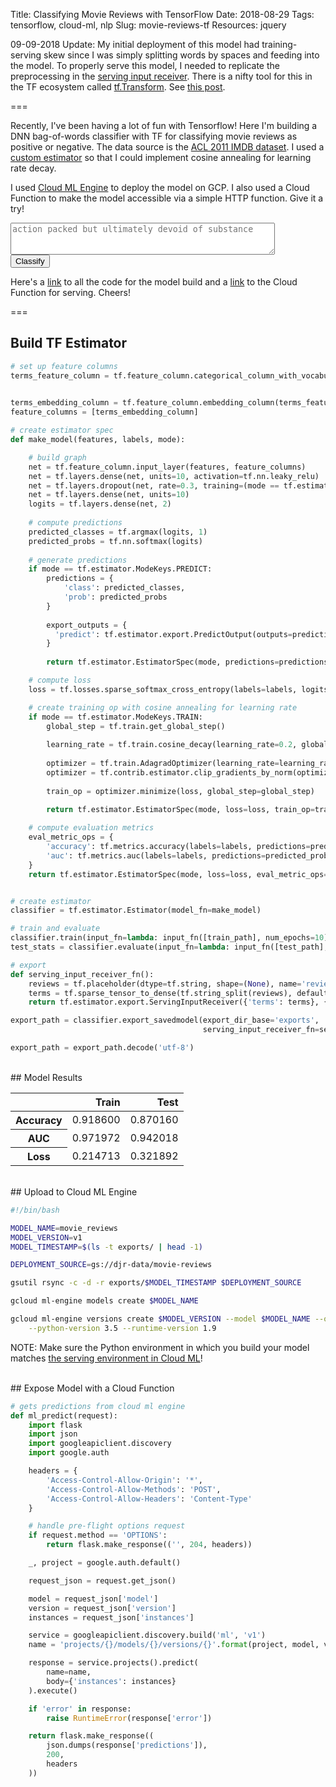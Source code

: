 Title: Classifying Movie Reviews with TensorFlow
Date: 2018-08-29
Tags: tensorflow, cloud-ml, nlp
Slug: movie-reviews-tf
Resources: jquery

09-09-2018 Update: My initial deployment of this model had training-serving skew since I was simply splitting words by spaces and feeding into the model.  To properly serve this model, I needed to replicate the preprocessing in the [serving input receiver](https://www.tensorflow.org/guide/saved_model#prepare_serving_inputs).  There is a nifty tool for this in the TF ecosystem called [tf.Transform](https://github.com/tensorflow/transform).  See [this post](tf-transform.html).

===

Recently, I've been having a lot of fun with Tensorflow!  Here I'm building a DNN bag-of-words classifier with TF for classifying movie reviews as positive or negative.  The data source is the [ACL 2011 IMDB dataset](http://ai.stanford.edu/~amaas/data/sentiment/).  I used a [custom estimator](https://www.tensorflow.org/guide/custom_estimators) so that I could implement cosine annealing for learning rate decay.

I used [Cloud ML Engine](https://cloud.google.com/ml-engine/docs/tensorflow/deploying-models) to deploy the model on GCP.  I also used a Cloud Function to make the model accessible via a simple HTTP function.  Give it a try!

<form id="movie_reviews">
<textarea name="review" cols="50" rows="3" placeholder="action packed but ultimately devoid of substance"></textarea>
<br />
<input type="submit" value="Classify" />
<span id="review_class"></span>
</form>

<script type="text/javascript">
$(document).ready(function() {
    $('form#movie_reviews').submit(function(event) {
        var formData = {
            'model': 'movie_reviews',
            'version': 'v3',
            'instances': [$('textarea[name=review]').val()]
        };
        
        $("span#review_class").html('<img src="/theme/images/ajax-loader.gif" alt="Loading..." />');

        $.ajax({
            type: 'POST',
            url: 'https://us-central1-blog-180218.cloudfunctions.net/ml_predict',
            data: JSON.stringify(formData),
            dataType: 'json',
            contentType: 'application/json',
            crossDomain: true,
            success: function(data){
                max_class = data[0]['class'];
                if (max_class == 1) {
                    $("span#review_class").html("Positive").css('color', '#006400');
                } else {
                    $("span#review_class").html("Negative").css('color', '#B22222');
                }
            }
        })

        event.preventDefault();
    });
});
</script>

Here's a [link](https://github.com/donaldrauscher/movie-reviews-tf/tree/initial-post) to all the code for the model build and a [link](https://github.com/donaldrauscher/blog-pelican/tree/master/functions/ml_predict) to the Cloud Function for serving. Cheers!

===


## Build TF Estimator

```python
# set up feature columns
terms_feature_column = tf.feature_column.categorical_column_with_vocabulary_list(key='terms', 
                                                                                 vocabulary_list=vocab)

terms_embedding_column = tf.feature_column.embedding_column(terms_feature_column, dimension=10)
feature_columns = [terms_embedding_column]

# create estimator spec
def make_model(features, labels, mode):

    # build graph
    net = tf.feature_column.input_layer(features, feature_columns)
    net = tf.layers.dense(net, units=10, activation=tf.nn.leaky_relu)
    net = tf.layers.dropout(net, rate=0.3, training=(mode == tf.estimator.ModeKeys.TRAIN))
    net = tf.layers.dense(net, units=10)
    logits = tf.layers.dense(net, 2)
    
    # compute predictions
    predicted_classes = tf.argmax(logits, 1)
    predicted_probs = tf.nn.softmax(logits)
    
    # generate predictions
    if mode == tf.estimator.ModeKeys.PREDICT:
        predictions = {
            'class': predicted_classes,
            'prob': predicted_probs
        }
        
        export_outputs = {
          'predict': tf.estimator.export.PredictOutput(outputs=predictions)
        }
        
        return tf.estimator.EstimatorSpec(mode, predictions=predictions, export_outputs=export_outputs)

    # compute loss
    loss = tf.losses.sparse_softmax_cross_entropy(labels=labels, logits=logits)

    # create training op with cosine annealing for learning rate
    if mode == tf.estimator.ModeKeys.TRAIN:
        global_step = tf.train.get_global_step()
        
        learning_rate = tf.train.cosine_decay(learning_rate=0.2, global_step=global_step, alpha=0.05, decay_steps=10000)
        
        optimizer = tf.train.AdagradOptimizer(learning_rate=learning_rate)
        optimizer = tf.contrib.estimator.clip_gradients_by_norm(optimizer, 5.0)
        
        train_op = optimizer.minimize(loss, global_step=global_step)
        
        return tf.estimator.EstimatorSpec(mode, loss=loss, train_op=train_op)

    # compute evaluation metrics
    eval_metric_ops = {
        'accuracy': tf.metrics.accuracy(labels=labels, predictions=predicted_classes),
        'auc': tf.metrics.auc(labels=labels, predictions=predicted_probs[:, 1])
    }
    return tf.estimator.EstimatorSpec(mode, loss=loss, eval_metric_ops=eval_metric_ops)


# create estimator
classifier = tf.estimator.Estimator(model_fn=make_model)

# train and evaluate
classifier.train(input_fn=lambda: input_fn([train_path], num_epochs=10))
test_stats = classifier.evaluate(input_fn=lambda: input_fn([test_path], num_epochs=1))

# export
def serving_input_receiver_fn():
    reviews = tf.placeholder(dtype=tf.string, shape=(None), name='reviews')
    terms = tf.sparse_tensor_to_dense(tf.string_split(reviews), default_value='')
    return tf.estimator.export.ServingInputReceiver({'terms': terms}, {'reviews': reviews})

export_path = classifier.export_savedmodel(export_dir_base='exports',
                                           serving_input_receiver_fn=serving_input_receiver_fn)

export_path = export_path.decode('utf-8')
```


<br />
## Model Results

<table class="pretty" style="margin-left: 0px;">
  <thead>
    <tr style="text-align: right;">
      <th></th>
      <th>Train</th>
      <th>Test</th>
    </tr>
  </thead>
  <tbody>
    <tr>
      <th>Accuracy</th>
      <td>0.918600</td>
      <td>0.870160</td>
    </tr>
    <tr>
      <th>AUC</th>
      <td>0.971972</td>
      <td>0.942018</td>
    </tr>
    <tr>
      <th>Loss</th>
      <td>0.214713</td>
      <td>0.321892</td>
    </tr>
  </tbody>
</table>


<br />
## Upload to Cloud ML Engine

``` bash
#!/bin/bash

MODEL_NAME=movie_reviews
MODEL_VERSION=v1
MODEL_TIMESTAMP=$(ls -t exports/ | head -1)

DEPLOYMENT_SOURCE=gs://djr-data/movie-reviews

gsutil rsync -c -d -r exports/$MODEL_TIMESTAMP $DEPLOYMENT_SOURCE

gcloud ml-engine models create $MODEL_NAME

gcloud ml-engine versions create $MODEL_VERSION --model $MODEL_NAME --origin $DEPLOYMENT_SOURCE \
    --python-version 3.5 --runtime-version 1.9
```

NOTE: Make sure the Python environment in which you build your model matches [the serving environment in Cloud ML](https://cloud.google.com/ml-engine/docs/tensorflow/runtime-version-list)!  


<br />
## Expose Model with a Cloud Function

```python
# gets predictions from cloud ml engine
def ml_predict(request):
    import flask
    import json
    import googleapiclient.discovery
    import google.auth

    headers = {
        'Access-Control-Allow-Origin': '*',
        'Access-Control-Allow-Methods': 'POST',
        'Access-Control-Allow-Headers': 'Content-Type'
    }

    # handle pre-flight options request
    if request.method == 'OPTIONS':
        return flask.make_response(('', 204, headers))

    _, project = google.auth.default()

    request_json = request.get_json()

    model = request_json['model']
    version = request_json['version']
    instances = request_json['instances']

    service = googleapiclient.discovery.build('ml', 'v1')
    name = 'projects/{}/models/{}/versions/{}'.format(project, model, version)

    response = service.projects().predict(
        name=name,
        body={'instances': instances}
    ).execute()

    if 'error' in response:
        raise RuntimeError(response['error'])

    return flask.make_response((
        json.dumps(response['predictions']),
        200,
        headers
    ))
```

